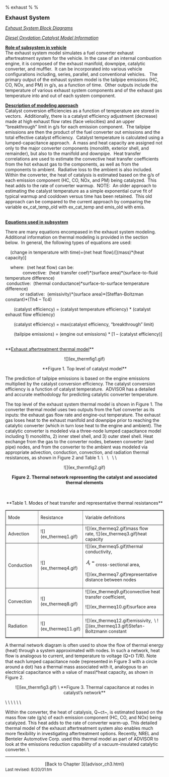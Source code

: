 % exhaust
% 
% 

**<font size="+1">Exhaust System</font>**

*[Exhaust System Block Diagrams](ex.gif)*

*[Diesel Oxydation Catalyst Model Information](emis_ornl.html)*

**<u>Role of subsystem in vehicle</u>** \
The exhaust system model simulates a fuel converter exhaust
aftertreatment system for the vehicle. In the case of an internal
combustion engine, it is composed of the exhaust manifold, downpipe,
catalytic converter, and muffler.  It can be incorporated into various
vehicle configurations including, series, parallel, and conventional
vehicles.   The primary output of the exhaust system model is the
tailpipe emissions (HC, CO, NOx, and PM) in g/s, as a function of time. 
Other outputs include the temperature of various exhaust system
components and of the exhaust gas temperature into and out of each
system component.

**<u>Description of modeling approach</u>** \
Catalyst conversion efficiencies as a function of temperature are stored
in vectors.  Additionally, there is a catalyst efficiency adjustment
(decrease) made at high exhaust flow rates (face velocities) and an
upper “breakthrough” limit in g/s for each emission component.  The
tailpipe emissions are then the product of the fuel converter out
emissions and the total effective catalyst efficiency.  Catalyst
temperature is calculated using a lumped-capacitance approach.  A mass
and heat capacity are assigned not only to the major converter
components (monolith, exterior shell, and remainder), but also to the
manifold and downpipe.  Heat transfer correlations are used to estimate
the convective heat transfer coefficients from the hot exhaust gas to
the components, as well as from the components to ambient.  Radiative
loss to the ambient is also included.  Within the converter, the heat of
catalysis is estimated based on the g/s of each emission component (HC,
CO, NOx, and PM) being catalyzed.  This heat adds to the rate of
converter warmup.  NOTE:  An older approach to estimating the catalyst
temperature as a simple exponential curve fit of typical warmup and
cooldown versus time has been retained.  This old approach can be
compared to the current approach by comparing the variable
ex\_cat\_temp\_old with ex\_cat\_temp and emis\_old with emis. \
 

**<u>Equations used in subsystem</u>**

There are many equations encompased in the exhaust system modeling. 
Additional information on thermal modeling is provided in the section
below.  In general, the following types of equations are used:

    (change in temperature with time)=(net heat flow)/[(mass)\*(heat
capacity)]

    where:  (net heat flow) can be: \
              convective:  (heat transfer coef)\*(surface
area)\*(surface-to-fluid temperature difference) \
 conductive:  (thermal conductance)\*surface-to-surface temperature
difference) \
            or radiative:  (emissivity)\*(surface
area)\*(Steffan-Boltzman constant)\*(Th4 – Tc4)

       (catalyst efficiency) = (catalyst temperature efficiency) \*
(catalyst exhaust flow efficiency)

       (catalyst efficiency) = max(catalyst efficiency, “breakthrough”
limit)

       (tailpipe emissions) = (engine out emissions) \* [1 – (catalyst
efficiency)] \
 

<p>
**<u>Exhaust aftertreatment thermal model</u>**

<center>
![](ex_thermfig1.gif)

<p>
**Figure 1. Top level of catalyst model**

</center>
The prediction of tailpipe emissions is based on the engine emissions
multiplied by the catalyst conversion efficiency. The catalyst
conversion efficiency is a function of catalyst temperature.  ADVISOR
has a detailed and accurate methodology for predicting catalytic
converter temperature.

<p>
The top level of the exhaust system thermal model is shown in Figure 1.
The converter thermal model uses two outputs from the fuel converter as
its inputs: the exhaust gas flow rate and engine-out temperature. The
exhaust gas loses heat to the exhaust manifold and downpipe prior to
reaching the catalytic converter (which in turn lose heat to the engine
and ambient). The catalytic converter is modeled via a three-node lumped
capacitance model including 1) monoliths, 2) inner steel shell, and 3)
outer steel shell. Heat exchange from the gas to the converter nodes,
between converter (and pipe) nodes, and from the converter to the
ambient was modeled via appropriate advection, conduction, convection,
and radiation thermal resistances, as shown in Figure 2 and Table 1. \
  \
  \
 \

<center>
![](ex_thermfig2.gif)

**Figure 2. Thermal network representing the catalyst and associated
thermal elements** \
  \
 

<p>
**Table 1. Modes of heat transfer and representative thermal
resistances**

</center>
<center>
<table border cellpadding="7" width="564">
<tr>
<td valign="CENTER" width="21%" height="40">
Mode

</td>
<td valign="CENTER" width="27%" height="40">
Resistance

</td>
<td valign="CENTER" width="52%" height="40">
Variable definitions

</td>
</tr>
<tr>
<td valign="CENTER" width="21%" height="29">
Advection

</td>
<td valign="CENTER" width="27%" height="29">
![](ex_thermeq1.gif)

</td>
<td valign="CENTER" width="52%" height="29">
![](ex_thermeq2.gif)mass flow rate, ![](ex_thermeq3.gif)heat capacity

</td>
</tr>
<tr>
<td valign="CENTER" width="21%" height="96">
Conduction

</td>
<td valign="CENTER" width="27%" height="96">
![](ex_thermeq4.gif)

</td>
<td valign="CENTER" width="52%" height="96">
![](ex_thermeq5.gif)thermal conductivity, 

![](ex_thermeq6.gif)cross-sectional area, 

<p>
![](ex_thermeq7.gif)representative distance between nodes

</td>
</tr>
<tr>
<td valign="CENTER" width="21%" height="67">
Convection

</td>
<td valign="CENTER" width="27%" height="67">
![](ex_thermeq8.gif)

</td>
<td valign="CENTER" width="52%" height="67">
![](ex_thermeq9.gif)convective heat transfer coefficient, 

<p>
![](ex_thermeq10.gif)surface area

</td>
</tr>
<tr>
<td valign="CENTER" width="21%" height="66">
Radiation

</td>
<td valign="CENTER" width="27%" height="66">
![](ex_thermeq11.gif)

</td>
<td valign="CENTER" width="52%" height="66">
![](ex_thermeq12.gif)emissivity,  \
![](ex_thermeq13.gif)Stefan-Boltzmann constant

</td>
</tr>
</table>
</center>
<p>
A thermal network diagram is often used to show the flow of thermal
energy (heat) through a system approximated with nodes. In such a
network, heat flow is analogous to current, and temperature to voltage
(Q=<font face="Symbol">D</font> T/R). Note that each lumped capacitance
node (represented in Figure 3 with a circle around a dot) has a thermal
mass associated with it, analogous to an electrical capacitance with a
value of mass\*heat capacity, as shown in Figure 2.

<center>
<p>
![](ex_thermfig3.gif) \
**Figure 3. Thermal capacitance at nodes in catalyst’s network**

</center>
\
 \
 \
 \
 \
 \

Within the converter, the heat of catalysis, Q~ct~, is estimated based
on the mass flow rate (g/s) of each emission component (HC, CO, and NOx)
being catalyzed. This heat adds to the rate of converter warm-up. This
detailed thermal model of the exhaust aftertreatment system also enables
much more flexibility in investigating aftertreatment options. Recently,
NREL and Benteler Automotive Corp. used this thermal model as part of
ADVISOR to look at the emissions reduction capability of a
vacuum-insulated catalytic converter. \

* * * * *

<center>
[Back to Chapter 3](advisor_ch3.html)

</center>
<font size="-1">Last revised: 8/20/01:tm</font>
